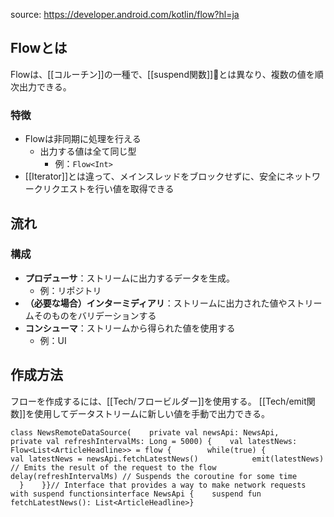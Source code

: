 source: https://developer.android.com/kotlin/flow?hl=ja
## Flowとは
Flowは、[[コルーチン]]の一種で、[[suspend関数]]とは異なり、複数の値を順次出力できる。
### 特徴
- Flowは非同期に処理を行える
	- 出力する値は全て同じ型 
		- 例：`Flow<Int>`
- [[Iterator]]とは違って、メインスレッドをブロックせずに、安全にネットワークリクエストを行い値を取得できる
## 流れ
### 構成
- __プロデューサ__：ストリームに出力するデータを生成。
	- 例：リポジトリ
- __（必要な場合）インターミディアリ__：ストリームに出力された値やストリームそのものをバリデーションする 
- __コンシューマ__：ストリームから得られた値を使用する
	- 例：UI
## 作成方法
フローを作成するには、[[Tech/フロービルダー]]を使用する。
[[Tech/emit関数]]を使用してデータストリームに新しい値を手動で出力できる。

```
class NewsRemoteDataSource(    private val newsApi: NewsApi,    private val refreshIntervalMs: Long = 5000) {    val latestNews: Flow<List<ArticleHeadline>> = flow {        while(true) {            val latestNews = newsApi.fetchLatestNews()            emit(latestNews) // Emits the result of the request to the flow            delay(refreshIntervalMs) // Suspends the coroutine for some time        }    }}// Interface that provides a way to make network requests with suspend functionsinterface NewsApi {    suspend fun fetchLatestNews(): List<ArticleHeadline>}
```
